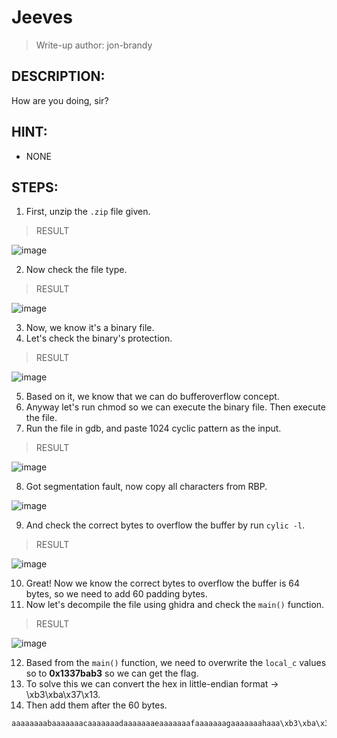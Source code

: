 # Jeeves
> Write-up author: jon-brandy
## DESCRIPTION:
How are you doing, sir?
## HINT:
- NONE
## STEPS:
1. First, unzip the `.zip` file given.

> RESULT

![image](https://user-images.githubusercontent.com/70703371/209353724-037d0521-31f6-4b64-8b90-1ab691d4ce64.png)


2. Now check the file type.

> RESULT

![image](https://user-images.githubusercontent.com/70703371/209353779-5395467e-52a7-4de3-92db-9b63fd8a992e.png)


3. Now, we know it's a binary file.
4. Let's check the binary's protection.

> RESULT

![image](https://user-images.githubusercontent.com/70703371/209353854-cccbe427-5fe0-4cd1-afa4-b7463e3fa4d1.png)


5. Based on it, we know that we can do bufferoverflow concept.
6. Anyway let's run chmod so we can execute the binary file. Then execute the file.
7. Run the file in gdb, and paste 1024 cyclic pattern as the input.

> RESULT

![image](https://user-images.githubusercontent.com/70703371/209354390-9bdf1805-d3a1-4b52-b4f3-f0b193e32f4f.png)


8. Got segmentation fault, now copy all characters from RBP.

![image](https://user-images.githubusercontent.com/70703371/209354570-ead7a0fe-c371-44d0-995a-4c9214cf4186.png)


9. And check the correct bytes to overflow the buffer by run `cylic -l`.

> RESULT

![image](https://user-images.githubusercontent.com/70703371/209354843-ee59fa72-e273-4ac3-a51a-9b301354bddf.png)


10. Great! Now we know the correct bytes to overflow the buffer is 64 bytes, so we need to add 60 padding bytes.
11. Now let's decompile the file using ghidra and check the `main()` function.

> RESULT

![image](https://user-images.githubusercontent.com/70703371/209355234-655d33ae-f4ff-48c7-a2b0-2bfc70c9e82e.png)


12. Based from the `main()` function, we need to overwrite the `local_c` values so to **0x1337bab3** so we can get the flag.
13. To solve this we can convert the hex in little-endian format -> \xb3\xba\x37\x13.
14. Then add them after the 60 bytes.

```
aaaaaaaabaaaaaaacaaaaaaadaaaaaaaeaaaaaaafaaaaaaagaaaaaaahaaa\xb3\xba\x37\x13
```
